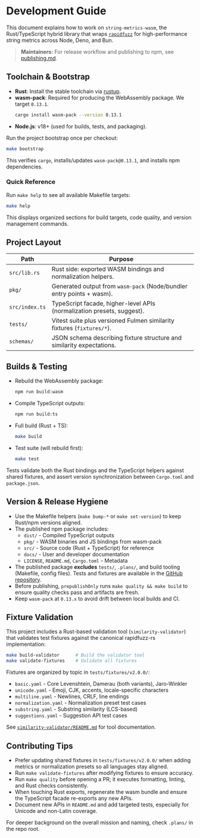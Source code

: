 # Development Guide

This document explains how to work on `string-metrics-wasm`, the Rust/TypeScript hybrid library that
wraps [`rapidfuzz`](https://docs.rs/rapidfuzz/latest/rapidfuzz/) for high-performance string metrics
across Node, Deno, and Bun.

> **Maintainers:** For release workflow and publishing to npm, see [publishing.md](publishing.md).

## Toolchain & Bootstrap

- **Rust**: Install the stable toolchain via [rustup](https://rustup.rs/).
- **wasm-pack**: Required for producing the WebAssembly package. We target `0.13.1`.
  ```bash
  cargo install wasm-pack --version 0.13.1
  ```
- **Node.js**: v18+ (used for builds, tests, and packaging).

Run the project bootstrap once per checkout:

```bash
make bootstrap
```

This verifies `cargo`, installs/updates `wasm-pack@0.13.1`, and installs npm dependencies.

### Quick Reference

Run `make help` to see all available Makefile targets:

```bash
make help
```

This displays organized sections for build targets, code quality, and version management commands.

## Project Layout

| Path           | Purpose                                                                |
| -------------- | ---------------------------------------------------------------------- |
| `src/lib.rs`   | Rust side: exported WASM bindings and normalization helpers.           |
| `pkg/`         | Generated output from `wasm-pack` (Node/bundler entry points + wasm).  |
| `src/index.ts` | TypeScript facade, higher-level APIs (normalization presets, suggest). |
| `tests/`       | Vitest suite plus versioned Fulmen similarity fixtures (`fixtures/*`). |
| `schemas/`     | JSON schema describing fixture structure and similarity expectations.  |

## Builds & Testing

- Rebuild the WebAssembly package:
  ```bash
  npm run build:wasm
  ```
- Compile TypeScript outputs:
  ```bash
  npm run build:ts
  ```
- Full build (Rust + TS):
  ```bash
  make build
  ```
- Test suite (will rebuild first):
  ```bash
  make test
  ```

Tests validate both the Rust bindings and the TypeScript helpers against shared fixtures, and assert
version synchronization between `Cargo.toml` and `package.json`.

## Version & Release Hygiene

- Use the Makefile helpers (`make bump-*` or `make set-version`) to keep Rust/npm versions aligned.
- The published npm package includes:
  - `dist/` - Compiled TypeScript outputs
  - `pkg/` - WASM binaries and JS bindings from wasm-pack
  - `src/` - Source code (Rust + TypeScript) for reference
  - `docs/` - User and developer documentation
  - `LICENSE`, `README.md`, `Cargo.toml` - Metadata
- The published package **excludes** `tests/`, `.plans/`, and build tooling (Makefile, config
  files). Tests and fixtures are available in the
  [GitHub repository](https://github.com/3leaps/string-metrics-wasm).
- Before publishing, `prepublishOnly` runs `make quality && make build` to ensure quality checks
  pass and artifacts are fresh.
- Keep `wasm-pack` at `0.13.x` to avoid drift between local builds and CI.

## Fixture Validation

This project includes a Rust-based validation tool (`similarity-validator`) that validates test
fixtures against the canonical rapidfuzz-rs implementation:

```bash
make build-validator      # Build the validator tool
make validate-fixtures    # Validate all fixtures
```

Fixtures are organized by topic in `tests/fixtures/v2.0.0/`:

- `basic.yaml` - Core Levenshtein, Damerau (both variants), Jaro-Winkler
- `unicode.yaml` - Emoji, CJK, accents, locale-specific characters
- `multiline.yaml` - Newlines, CRLF, line endings
- `normalization.yaml` - Normalization preset test cases
- `substring.yaml` - Substring similarity (LCS-based)
- `suggestions.yaml` - Suggestion API test cases

See [`similarity-validator/README.md`](../similarity-validator/README.md) for tool documentation.

## Contributing Tips

- Prefer updating shared fixtures in `tests/fixtures/v2.0.0/` when adding metrics or normalization
  presets so all languages stay aligned.
- Run `make validate-fixtures` after modifying fixtures to ensure accuracy.
- Run `make quality` before opening a PR; it executes formatting, linting, and Rust checks
  consistently.
- When touching Rust exports, regenerate the wasm bundle and ensure the TypeScript facade re-exports
  any new APIs.
- Document new APIs in `README.md` and add targeted tests, especially for Unicode and non-Latin
  coverage.

For deeper background on the overall mission and naming, check `.plans/` in the repo root.
